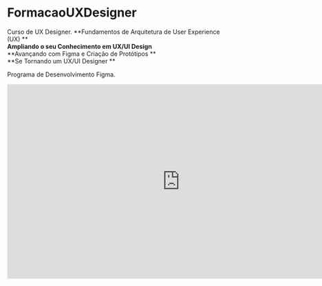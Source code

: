 # FormacaoUXDesigner
Curso de UX Designer. 
**Fundamentos de Arquitetura de User Experience (UX) **  
**Ampliando o seu Conhecimento em UX/UI Design**  
**Avançando com Figma e Criação de Protótipos **  
**Se Tornando um UX/UI Designer **

Programa de Desenvolvimento Figma.

<iframe style="border: 1px solid rgba(0, 0, 0, 0.1);" width="800" height="450" src="https://www.figma.com/embed?embed_host=share&url=https%3A%2F%2Fwww.figma.com%2Ffile%2FgfFv3dGpTB1XIPl7wRZrwg%2FLanding-Page---Wireframe-de-M%25C3%25A9dia-Fidelidade-01-(GitHub)%3Ftype%3Ddesign%26node-id%3D0%253A1%26mode%3Ddesign%26t%3DZZrP5tkHJItXFqbQ-1" allowfullscreen></iframe>
